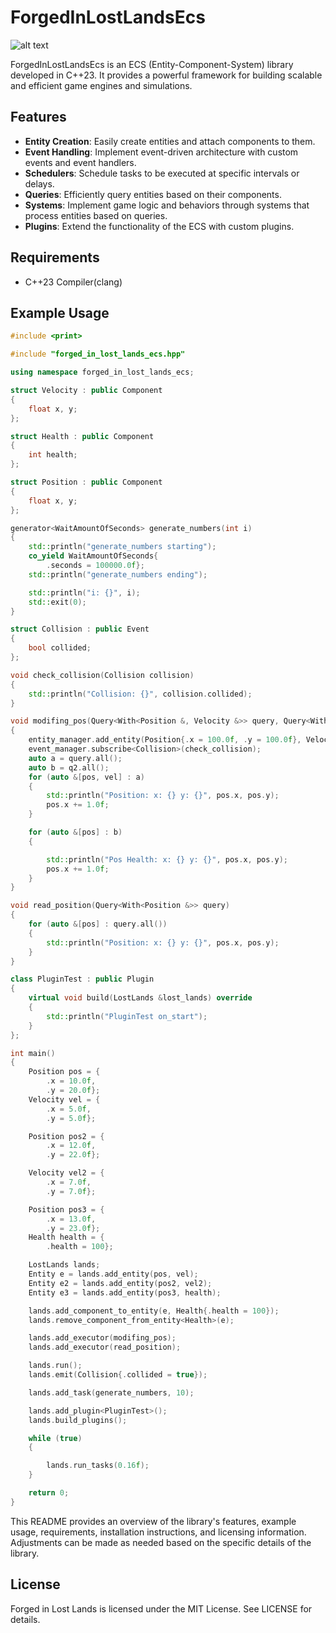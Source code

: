 # ForgedInLostLandsEcs

![alt text](https://github.com/GabrielBernardoDaSilva/forged_in_lost_lands_ecs/blob/main/forged-in-lost-lands.png)

ForgedInLostLandsEcs is an ECS (Entity-Component-System) library developed in C++23. It provides a powerful framework for building scalable and efficient game engines and simulations.

## Features

- **Entity Creation**: Easily create entities and attach components to them.
- **Event Handling**: Implement event-driven architecture with custom events and event handlers.
- **Schedulers**: Schedule tasks to be executed at specific intervals or delays.
- **Queries**: Efficiently query entities based on their components.
- **Systems**: Implement game logic and behaviors through systems that process entities based on queries.
- **Plugins**: Extend the functionality of the ECS with custom plugins.

## Requirements

- C++23 Compiler(clang)

## Example Usage

```cpp
#include <print>

#include "forged_in_lost_lands_ecs.hpp"

using namespace forged_in_lost_lands_ecs;

struct Velocity : public Component
{
    float x, y;
};

struct Health : public Component
{
    int health;
};

struct Position : public Component
{
    float x, y;
};

generator<WaitAmountOfSeconds> generate_numbers(int i)
{
    std::println("generate_numbers starting");
    co_yield WaitAmountOfSeconds{
        .seconds = 100000.0f};
    std::println("generate_numbers ending");

    std::println("i: {}", i);
    std::exit(0);
}

struct Collision : public Event
{
    bool collided;
};

void check_collision(Collision collision)
{
    std::println("Collision: {}", collision.collided);
}

void modifing_pos(Query<With<Position &, Velocity &>> query, Query<With<Position &>, Without<Velocity &>> q2, EventManager &event_manager, EntityManager &entity_manager)
{
    entity_manager.add_entity(Position{.x = 100.0f, .y = 100.0f}, Velocity{.x = 100.0f, .y = 100.0f});
    event_manager.subscribe<Collision>(check_collision);
    auto a = query.all();
    auto b = q2.all();
    for (auto &[pos, vel] : a)
    {
        std::println("Position: x: {} y: {}", pos.x, pos.y);
        pos.x += 1.0f;
    }

    for (auto &[pos] : b)
    {

        std::println("Pos Health: x: {} y: {}", pos.x, pos.y);
        pos.x += 1.0f;
    }
}

void read_position(Query<With<Position &>> query)
{
    for (auto &[pos] : query.all())
    {
        std::println("Position: x: {} y: {}", pos.x, pos.y);
    }
}

class PluginTest : public Plugin
{
    virtual void build(LostLands &lost_lands) override
    {
        std::println("PluginTest on_start");
    }
};

int main()
{
    Position pos = {
        .x = 10.0f,
        .y = 20.0f};
    Velocity vel = {
        .x = 5.0f,
        .y = 5.0f};

    Position pos2 = {
        .x = 12.0f,
        .y = 22.0f};

    Velocity vel2 = {
        .x = 7.0f,
        .y = 7.0f};

    Position pos3 = {
        .x = 13.0f,
        .y = 23.0f};
    Health health = {
        .health = 100};

    LostLands lands;
    Entity e = lands.add_entity(pos, vel);
    Entity e2 = lands.add_entity(pos2, vel2);
    Entity e3 = lands.add_entity(pos3, health);

    lands.add_component_to_entity(e, Health{.health = 100});
    lands.remove_component_from_entity<Health>(e);

    lands.add_executor(modifing_pos);
    lands.add_executor(read_position);

    lands.run();
    lands.emit(Collision{.collided = true});

    lands.add_task(generate_numbers, 10);

    lands.add_plugin<PluginTest>();
    lands.build_plugins();

    while (true)
    {

        lands.run_tasks(0.16f);
    }

    return 0;
}

```

This README provides an overview of the library's features, example usage, requirements, installation instructions, and licensing information. Adjustments can be made as needed based on the specific details of the library.

## License

Forged in Lost Lands is licensed under the MIT License. See LICENSE for details.
